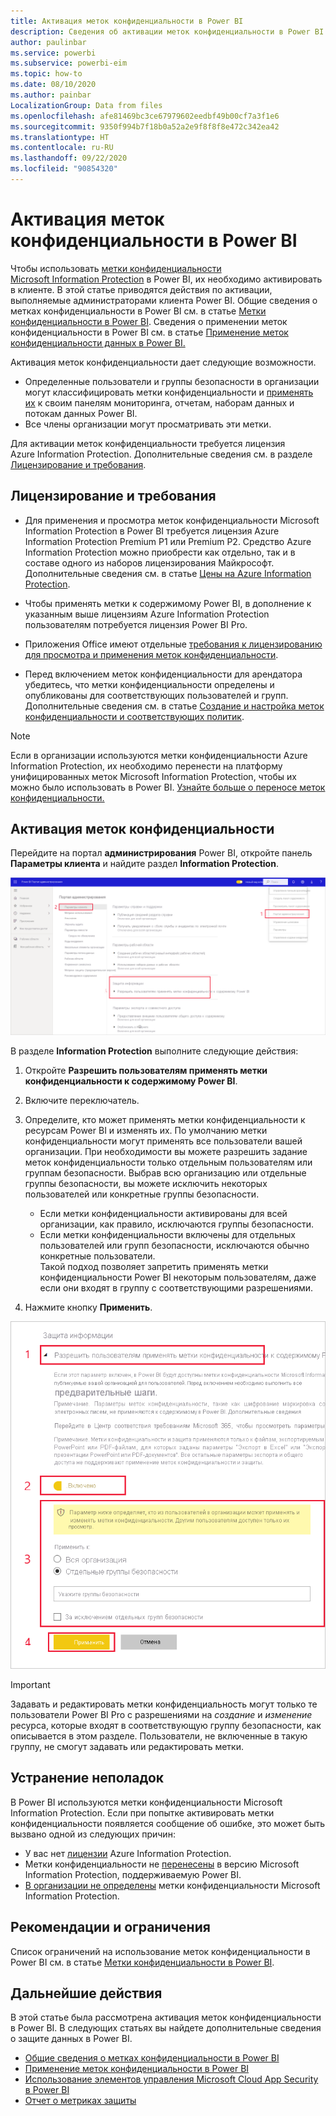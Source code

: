 ```yaml
---
title: Активация меток конфиденциальности в Power BI
description: Сведения об активации меток конфиденциальности в Power BI
author: paulinbar
ms.service: powerbi
ms.subservice: powerbi-eim
ms.topic: how-to
ms.date: 08/10/2020
ms.author: painbar
LocalizationGroup: Data from files
ms.openlocfilehash: afe81469bc3ce67979602eedbf49b00cf7a3f1e6
ms.sourcegitcommit: 9350f994b7f18b0a52a2e9f8f8f8e472c342ea42
ms.translationtype: HT
ms.contentlocale: ru-RU
ms.lasthandoff: 09/22/2020
ms.locfileid: "90854320"
---
```

# <a name="enable-sensitivity-labels-in-power-bi"></a>Активация меток конфиденциальности в Power BI

Чтобы использовать [метки конфиденциальности Microsoft Information Protection](/microsoft-365/compliance/sensitivity-labels) в Power BI, их необходимо активировать в клиенте. В этой статье приводятся действия по активации, выполняемые администраторами клиента Power BI. Общие сведения о метках конфиденциальности в Power BI см. в статье [Метки конфиденциальности в Power BI](service-security-sensitivity-label-overview.md). Сведения о применении меток конфиденциальности в Power BI см. в статье [Применение меток конфиденциальности данных в Power BI.](./service-security-apply-data-sensitivity-labels.md) 

Активация меток конфиденциальности дает следующие возможности.

* Определенные пользователи и группы безопасности в организации могут классифицировать метки конфиденциальности и [применять их](./service-security-apply-data-sensitivity-labels.md) к своим панелям мониторинга, отчетам, наборам данных и потокам данных Power BI.
* Все члены организации могут просматривать эти метки.

Для активации меток конфиденциальности требуется лицензия Azure Information Protection. Дополнительные сведения см. в разделе [Лицензирование и требования](#licensing-and-requirements).

## <a name="licensing-and-requirements"></a>Лицензирование и требования

* Для применения и просмотра меток конфиденциальности Microsoft Information Protection в Power BI требуется лицензия Azure Information Protection Premium P1 или Premium P2. Средство Azure Information Protection можно приобрести как отдельно, так и в составе одного из наборов лицензирования Майкрософт. Дополнительные сведения см. в статье [Цены на Azure Information Protection](https://azure.microsoft.com/pricing/details/information-protection/).

* Чтобы применять метки к содержимому Power BI, в дополнение к указанным выше лицензиям Azure Information Protection пользователям потребуется лицензия Power BI Pro.

* Приложения Office имеют отдельные [требования к лицензированию для просмотра и применения меток конфиденциальности]( https://docs.microsoft.com/microsoft-365/compliance/get-started-with-sensitivity-labels#subscription-and-licensing-requirements-for-sensitivity-labels ).

* Перед включением меток конфиденциальности для арендатора убедитесь, что метки конфиденциальности определены и опубликованы для соответствующих пользователей и групп. Дополнительные сведения см. в статье [Создание и настройка меток конфиденциальности и соответствующих политик](/microsoft-365/compliance/create-sensitivity-labels?view=o365-worldwide).

>[!NOTE]
> Если в организации используются метки конфиденциальности Azure Information Protection, их необходимо перенести на платформу унифицированных меток Microsoft Information Protection, чтобы их можно было использовать в Power BI. [Узнайте больше о переносе меток конфиденциальности.](/azure/information-protection/configure-policy-migrate-labels)

## <a name="enable-sensitivity-labels"></a>Активация меток конфиденциальности

Перейдите на портал **администрирования** Power BI, откройте панель **Параметры клиента** и найдите раздел **Information Protection**.

![Поиск раздела "Information Protection"](media/service-security-enable-data-sensitivity-labels/enable-data-sensitivity-labels-01.png)

В разделе **Information Protection** выполните следующие действия:
1. Откройте **Разрешить пользователям применять метки конфиденциальности к содержимому Power BI**.
1. Включите переключатель.
1. Определите, кто может применять метки конфиденциальности к ресурсам Power BI и изменять их. По умолчанию метки конфиденциальности могут применять все пользователи вашей организации. При необходимости вы можете разрешить задание меток конфиденциальности только отдельным пользователям или группам безопасности. Выбрав всю организацию или отдельные группы безопасности, вы можете исключить некоторых пользователей или конкретные группы безопасности.
   
   * Если метки конфиденциальности активированы для всей организации, как правило, исключаются группы безопасности.
   * Если метки конфиденциальности включены для отдельных пользователей или групп безопасности, исключаются обычно конкретные пользователи.  
    Такой подход позволяет запретить применять метки конфиденциальности Power BI некоторым пользователям, даже если они входят в группу с соответствующими разрешениями.

1. Нажмите кнопку **Применить**.

![Активация меток конфиденциальности](media/service-security-enable-data-sensitivity-labels/enable-data-sensitivity-labels-02.png)

> [!IMPORTANT]
> Задавать и редактировать метки конфиденциальность могут только те пользователи Power BI Pro с разрешениями на *создание* и *изменение* ресурса, которые входят в соответствующую группу безопасности, как описывается в этом разделе. Пользователи, не включенные в такую группу, не смогут задавать или редактировать метки.  

## <a name="troubleshooting"></a>Устранение неполадок

В Power BI используются метки конфиденциальности Microsoft Information Protection. Если при попытке активировать метки конфиденциальности появляется сообщение об ошибке, это может быть вызвано одной из следующих причин:

* У вас нет [лицензии](#licensing-and-requirements) Azure Information Protection.
* Метки конфиденциальности не [перенесены](#enable-sensitivity-labels) в версию Microsoft Information Protection, поддерживаемую Power BI.
* [В организации не определены](#enable-sensitivity-labels) метки конфиденциальности Microsoft Information Protection.

## <a name="considerations-and-limitations"></a>Рекомендации и ограничения

Список ограничений на использование меток конфиденциальности в Power BI см. в статье [Метки конфиденциальности в Power BI](service-security-sensitivity-label-overview.md#limitations).

## <a name="next-steps"></a>Дальнейшие действия

В этой статье была рассмотрена активация меток конфиденциальности в Power BI. В следующих статьях вы найдете дополнительные сведения о защите данных в Power BI. 

* [Общие сведения о метках конфиденциальности в Power BI](service-security-sensitivity-label-overview.md)
* [Применение меток конфиденциальности в Power BI](./service-security-apply-data-sensitivity-labels.md)
* [Использование элементов управления Microsoft Cloud App Security в Power BI](service-security-using-microsoft-cloud-app-security-controls.md)
* [Отчет о метриках защиты](service-security-data-protection-metrics-report.md)